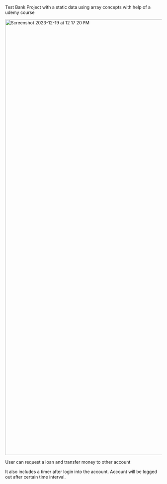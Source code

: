 Test Bank Project with a static data using array concepts with help of a udemy course

<img width="1401" alt="Screenshot 2023-12-19 at 12 17 20 PM" src="https://github.com/Brahmadatta/JS_bank_app/assets/25858541/7a2e22b6-d264-4dbd-b5ae-64f34bf0f5e6">

User can request a loan and transfer money to other account

It also includes a timer after login into the account. Account will be logged out after certain time interval.
